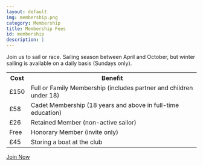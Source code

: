 ```yaml
---
layout: default
img: membership.png
category: Membership
title: Membership Fees
id: membership
description: |
---
```

  <p>Join us to sail or race. Sailing season between April and October, but winter sailing is available on a daily basis (Sundays only).
  <table class="table table-hover">
  <tbody>
  <tr><th>Cost</th><th>Benefit</th></tr>
  <tr>
  <td>£150</td>
  <td>Full or Family Membership (includes partner and children under 18)</td>
  </tr>
  <tr>
  <td>£58</td>
  <td>Cadet Membership (18 years and above in full-time education)</td>
  </tr>
  <tr>
  <td>£26</td>
  <td>Retained Member (non-active sailor)</td>
  </tr>
  <tr>
  <td>Free</td>
  <td>Honorary Member (invite only)</td>
  </tr>
  <tr>
  <td>£45</td>
  <td>Storing a boat at the club</td>
  </tr>
  </tbody>
  </table>

  <p><a href="http://membership.sheffieldviking.org.uk" class="btn btn-primary btn-lg pull-right">Join Now</a></p>
